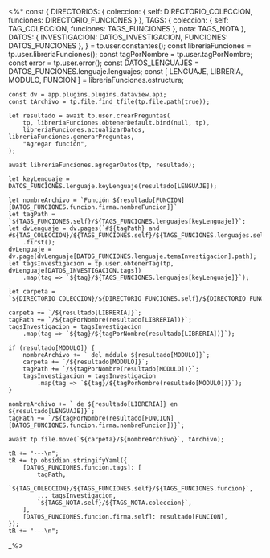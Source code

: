 <%*
    const { 
        DIRECTORIOS: { coleccion: { self: DIRECTORIO_COLECCION, funciones: DIRECTORIO_FUNCIONES } },
        TAGS: { coleccion: { self: TAG_COLECCION, funciones: TAGS_FUNCIONES }, nota: TAGS_NOTA },
        DATOS: { INVESTIGACION: DATOS_INVESTIGACION, FUNCIONES: DATOS_FUNCIONES },
    } = tp.user.constantes();
    const libreriaFunciones = tp.user.libreriaFunciones();
    const tagPorNombre = tp.user.tagPorNombre;
    const error = tp.user.error();
    const DATOS_LENGUAJES = DATOS_FUNCIONES.lenguaje.lenguajes;
    const [ LENGUAJE, LIBRERIA, MODULO, FUNCION ] = libreriaFunciones.estructura;

    const dv = app.plugins.plugins.dataview.api;
    const tArchivo = tp.file.find_tfile(tp.file.path(true));

    let resultado = await tp.user.crearPreguntas(
        tp, libreriaFunciones.obtenerDefault.bind(null, tp), 
        libreriaFunciones.actualizarDatos, libreriaFunciones.generarPreguntas, 
        "Agregar función",
    );

    await libreriaFunciones.agregarDatos(tp, resultado);

    let keyLenguaje = DATOS_FUNCIONES.lenguaje.keyLenguaje(resultado[LENGUAJE]);

    let nombreArchivo = `Función ${resultado[FUNCION][DATOS_FUNCIONES.funcion.firma.nombreFuncion]}`
    let tagPath = `${TAGS_FUNCIONES.self}/${TAGS_FUNCIONES.lenguajes[keyLenguaje]}`;
    let dvLenguaje = dv.pages(`#${tagPath} and #${TAG_COLECCION}/${TAGS_FUNCIONES.self}/${TAGS_FUNCIONES.lenguajes.self}`)
        .first();
    dvLenguaje = dv.page(dvLenguaje[DATOS_FUNCIONES.lenguaje.temaInvestigacion].path);
    let tagsInvestigacion = tp.user.obtenerTag(tp, dvLenguaje[DATOS_INVESTIGACION.tags])
        .map(tag => `${tag}/${TAGS_FUNCIONES.lenguajes[keyLenguaje]}`);

    let carpeta = `${DIRECTORIO_COLECCION}/${DIRECTORIO_FUNCIONES.self}/${DIRECTORIO_FUNCIONES[keyLenguaje]}`;

    carpeta += `/${resultado[LIBRERIA]}`;
    tagPath += `/${tagPorNombre(resultado[LIBRERIA])}`;
    tagsInvestigacion = tagsInvestigacion
        .map(tag => `${tag}/${tagPorNombre(resultado[LIBRERIA])}`);

    if (resultado[MODULO]) { 
        nombreArchivo += ` del módulo ${resultado[MODULO]}`;
        carpeta += `/${resultado[MODULO]}`;
        tagPath += `/${tagPorNombre(resultado[MODULO])}`;
        tagsInvestigacion = tagsInvestigacion
            .map(tag => `${tag}/${tagPorNombre(resultado[MODULO])}`);
    }

    nombreArchivo += ` de ${resultado[LIBRERIA]} en ${resultado[LENGUAJE]}`;
    tagPath += `/${tagPorNombre(resultado[FUNCION][DATOS_FUNCIONES.funcion.firma.nombreFuncion])}`;

    await tp.file.move(`${carpeta}/${nombreArchivo}`, tArchivo);

    tR += "---\n";
    tR += tp.obsidian.stringifyYaml({
        [DATOS_FUNCIONES.funcion.tags]: [
            tagPath,
            `${TAG_COLECCION}/${TAGS_FUNCIONES.self}/${TAGS_FUNCIONES.funcion}`,
            ... tagsInvestigacion,
            `${TAGS_NOTA.self}/${TAGS_NOTA.coleccion}`,
        ],
        [DATOS_FUNCIONES.funcion.firma.self]: resultado[FUNCION],
    });
    tR += "---\n";
_%>